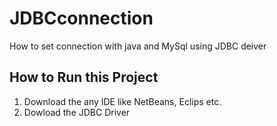 # JDBCconnection
How to set connection with java and MySql using JDBC deiver 

## How to Run this Project
1. Download the any IDE like NetBeans, Eclips etc.
2. Dowload the JDBC Driver
